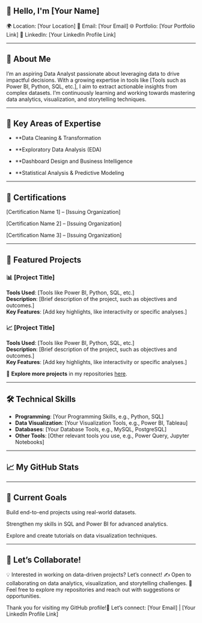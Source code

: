## 👋 Hello, I'm [Your Name]

🌍 Location: [Your Location]
📧 Email: [Your Email]
🌐 Portfolio: [Your Portfolio Link]
💼 LinkedIn: [Your LinkedIn Profile Link]

---

## 🚀 About Me

I’m an aspiring Data Analyst passionate about leveraging data to drive impactful decisions. With a growing expertise in tools like [Tools such as Power BI, Python, SQL, etc.], I aim to extract actionable insights from complex datasets. I’m continuously learning and working towards mastering data analytics, visualization, and storytelling techniques.

---

## 🔑 Key Areas of Expertise

- **Data Cleaning & Transformation

- **Exploratory Data Analysis (EDA)

- **Dashboard Design and Business Intelligence

- **Statistical Analysis & Predictive Modeling

---

## 🌟 Certifications

[Certification Name 1] – [Issuing Organization]

[Certification Name 2] – [Issuing Organization]

[Certification Name 3] – [Issuing Organization]

---

## 🌟 Featured Projects  

### 📊 **[Project Title]**  
**Tools Used**: [Tools like Power BI, Python, SQL, etc.]  
**Description**: [Brief description of the project, such as objectives and outcomes.]  
**Key Features**: [Add key highlights, like interactivity or specific analyses.]  

### 📈 **[Project Title]**  
**Tools Used**: [Tools like Power BI, Python, SQL, etc.]  
**Description**: [Brief description of the project, such as objectives and outcomes.]  
**Key Features**: [Add key highlights, like interactivity or specific analyses.]  

📌 **Explore more projects** in my repositories [here](#).  

---

## 🛠️ Technical Skills  
- **Programming**: [Your Programming Skills, e.g., Python, SQL]  
- **Data Visualization**: [Your Visualization Tools, e.g., Power BI, Tableau]  
- **Databases**: [Your Database Tools, e.g., MySQL, PostgreSQL]  
- **Other Tools**: [Other relevant tools you use, e.g., Power Query, Jupyter Notebooks]  

---

## 📈 My GitHub Stats

---

## 🌱 Current Goals

Build end-to-end projects using real-world datasets.

Strengthen my skills in SQL and Power BI for advanced analytics.

Explore and create tutorials on data visualization techniques.

---

## 🤝 Let’s Collaborate!

💡 Interested in working on data-driven projects? Let’s connect!
✍️ Open to collaborating on data analytics, visualization, and storytelling challenges.
🌟 Feel free to explore my repositories and reach out with suggestions or opportunities.

Thank you for visiting my GitHub profile!📩 Let’s connect: [Your Email] | [Your LinkedIn Profile Link]


